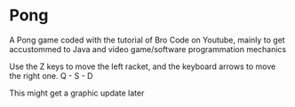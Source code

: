 # Pong

A Pong game coded with the tutorial of Bro Code on Youtube, mainly to get accustommed to Java and video game/software programmation mechanics
       
Use the    Z    keys to move the left racket, and the keyboard arrows to move the right one.
       Q - S - D 

This might get a graphic update later
